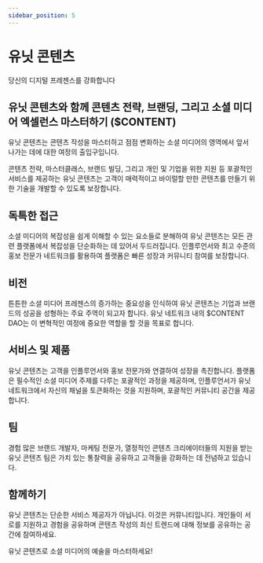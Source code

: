 ```yaml
---
sidebar_position: 5
---
```


# 유닛 콘텐츠

당신의 디지털 프레젠스를 강화합니다

## 유닛 콘텐츠와 함께 콘텐츠 전략, 브랜딩, 그리고 소셜 미디어 엑셀런스 마스터하기 ($CONTENT)

유닛 콘텐츠는 콘텐츠 작성을 마스터하고 점점 변화하는 소셜 미디어의 영역에서 앞서 나가는 데에 대한 여정의 출입구입니다.

콘텐츠 전략, 마스터클래스, 브랜드 빌딩, 그리고 개인 및 기업을 위한 지원 등 포괄적인 서비스를 제공하는 유닛 콘텐츠는 고객이 매력적이고 바이럴할 만한 콘텐츠를 만들기 위한 기술을 개발할 수 있도록 보장합니다.

## 독특한 접근

소셜 미디어의 복잡성을 쉽게 이해할 수 있는 요소들로 분해하여 유닛 콘텐츠는 모든 관련 플랫폼에서 복잡성을 단순화하는 데 있어서 두드러집니다.
인플루언서와 최고 수준의 홍보 전문가 네트워크를 활용하여 플랫폼은 빠른 성장과 커뮤니티 참여를 보장합니다.

## 비전

튼튼한 소셜 미디어 프레젠스의 증가하는 중요성을 인식하여 유닛 콘텐츠는 기업과 브랜드의 성공을 성형하는 주요 주역이 되고자 합니다. 유닛 네트워크 내의 $CONTENT DAO는 이 변혁적인 여정에 중요한 역할을 할 것을 목표로 합니다.

## 서비스 및 제품

유닛 콘텐츠는 고객을 인플루언서와 홍보 전문가와 연결하여 성장을 촉진합니다.
플랫폼은 필수적인 소셜 미디어 주제를 다루는 포괄적인 과정을 제공하며, 인플루언서가 유닛 네트워크에서 자신의 채널을 토큰화하는 것을 지원하며, 포괄적인 커뮤니티 공간을 제공합니다.

## 팀

경험 많은 브랜드 개발자, 마케팅 전문가, 열정적인 콘텐츠 크리에이터들의 지원을 받는 유닛 콘텐츠 팀은 가치 있는 통찰력을 공유하고 고객들을 강화하는 데 전념하고 있습니다.

## 함께하기

유닛 콘텐츠는 단순한 서비스 제공자가 아닙니다. 이것은 커뮤니티입니다. 개인들이 서로를 지원하고 경험을 공유하며 콘텐츠 작성의 최신 트렌드에 대해 정보를 공유하는 공간에 참여하세요.

유닛 콘텐츠로 소셜 미디어의 예술을 마스터하세요!
